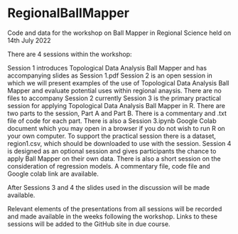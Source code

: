 # RegionalBallMapper
Code and data for the workshop on Ball Mapper in Regional Science held on 14th July 2022

There are 4 sessions within the workshop:

Session 1 introduces Topological Data Analysis Ball Mapper and has accompanying slides as Session 1.pdf
Session 2 is an open session in which we will present examples of the use of Topological Data Analysis Ball Mapper and evaluate potential uses within regional anaysis. There are no files to accompany Session 2 currently
Session 3 is the primary practical session for applying Topological Data Analysis Ball Mapper in R. There are two parts to the session, Part A and Part B. There is a commentary and .txt file of code for each part. There is also a Session 3.ipynb Google Colab document which you may open in a browser if you do not wish to run R on your own computer. To support the practical session there is a dataset, region1.csv, which should be downloaded to use with the session.
Session 4 is designed as an optional session and gives participants the chance to apply Ball Mapper on their own data. There is also a short session on the consideration of regression models. A commentary file, code file and Google colab link are available.

After Sessions 3 and 4 the slides used in the discussion will be made available. 

Relevant elements of the presentations from all sessions will be recorded and made available in the weeks following the workshop. Links to these sessions will be added to the GitHub site in due course.
